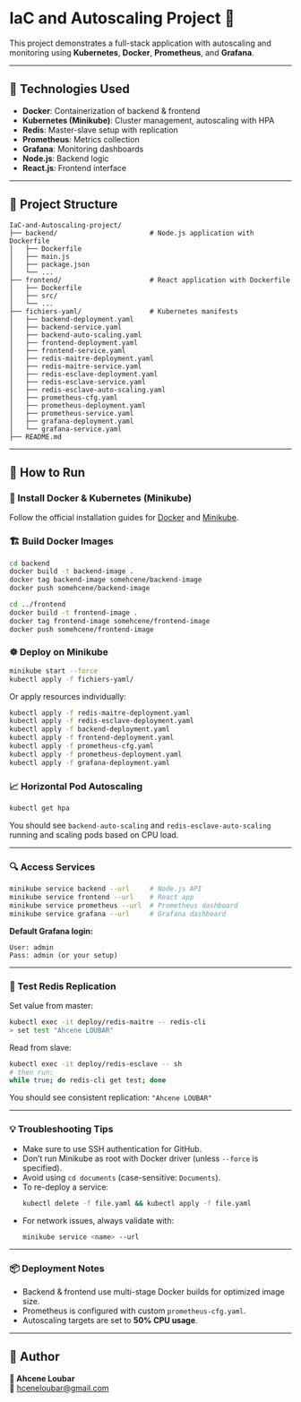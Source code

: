 # IaC and Autoscaling Project 🚀

This project demonstrates a full-stack application with autoscaling and monitoring using **Kubernetes**, **Docker**, **Prometheus**, and **Grafana**.

---

## 🧱 Technologies Used

- **Docker**: Containerization of backend & frontend
- **Kubernetes (Minikube)**: Cluster management, autoscaling with HPA
- **Redis**: Master-slave setup with replication
- **Prometheus**: Metrics collection
- **Grafana**: Monitoring dashboards
- **Node.js**: Backend logic
- **React.js**: Frontend interface

---

## 📁 Project Structure

```plaintext
IaC-and-Autoscaling-project/
├── backend/                       # Node.js application with Dockerfile
│   ├── Dockerfile
│   ├── main.js
│   ├── package.json
│   └── ...
├── frontend/                      # React application with Dockerfile
│   ├── Dockerfile
│   ├── src/
│   └── ...
├── fichiers-yaml/                 # Kubernetes manifests
│   ├── backend-deployment.yaml
│   ├── backend-service.yaml
│   ├── backend-auto-scaling.yaml
│   ├── frontend-deployment.yaml
│   ├── frontend-service.yaml
│   ├── redis-maitre-deployment.yaml
│   ├── redis-maitre-service.yaml
│   ├── redis-esclave-deployment.yaml
│   ├── redis-esclave-service.yaml
│   ├── redis-esclave-auto-scaling.yaml
│   ├── prometheus-cfg.yaml
│   ├── prometheus-deployment.yaml
│   ├── prometheus-service.yaml
│   ├── grafana-deployment.yaml
│   └── grafana-service.yaml
├── README.md
```

---

## 🚀 How to Run

### 🐳 Install Docker & Kubernetes (Minikube)
Follow the official installation guides for [Docker](https://docs.docker.com/get-docker/) and [Minikube](https://minikube.sigs.k8s.io/docs/start/).

### 🏗️ Build Docker Images

```bash
cd backend
docker build -t backend-image .
docker tag backend-image somehcene/backend-image
docker push somehcene/backend-image

cd ../frontend
docker build -t frontend-image .
docker tag frontend-image somehcene/frontend-image
docker push somehcene/frontend-image
```

### ☸️ Deploy on Minikube

```bash
minikube start --force
kubectl apply -f fichiers-yaml/
```

Or apply resources individually:

```bash
kubectl apply -f redis-maitre-deployment.yaml
kubectl apply -f redis-esclave-deployment.yaml
kubectl apply -f backend-deployment.yaml
kubectl apply -f frontend-deployment.yaml
kubectl apply -f prometheus-cfg.yaml
kubectl apply -f prometheus-deployment.yaml
kubectl apply -f grafana-deployment.yaml
```

### 📈 Horizontal Pod Autoscaling

```bash
kubectl get hpa
```

You should see `backend-auto-scaling` and `redis-esclave-auto-scaling` running and scaling pods based on CPU load.

---

### 🔍 Access Services

```bash
minikube service backend --url     # Node.js API
minikube service frontend --url    # React app
minikube service prometheus --url  # Prometheus dashboard
minikube service grafana --url     # Grafana dashboard
```

**Default Grafana login:**

```text
User: admin
Pass: admin (or your setup)
```

---

### 🧪 Test Redis Replication

Set value from master:

```bash
kubectl exec -it deploy/redis-maitre -- redis-cli
> set test "Ahcene LOUBAR"
```

Read from slave:

```bash
kubectl exec -it deploy/redis-esclave -- sh
# then run:
while true; do redis-cli get test; done
```

You should see consistent replication: `"Ahcene LOUBAR"`

---

### 💡 Troubleshooting Tips

- Make sure to use SSH authentication for GitHub.
- Don’t run Minikube as root with Docker driver (unless `--force` is specified).
- Avoid using `cd documents` (case-sensitive: `Documents`).
- To re-deploy a service:
  ```bash
  kubectl delete -f file.yaml && kubectl apply -f file.yaml
  ```
- For network issues, always validate with:
  ```bash
  minikube service <name> --url
  ```

---

### 📦 Deployment Notes

- Backend & frontend use multi-stage Docker builds for optimized image size.
- Prometheus is configured with custom `prometheus-cfg.yaml`.
- Autoscaling targets are set to **50% CPU usage**.

---

## 📍 Author

**👤 Ahcene Loubar**  
📧 hceneloubar@gmail.com
